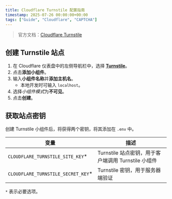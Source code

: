 ```yaml
---
title: Cloudflare Turnstile 配置指南
timestamp: 2025-07-26 00:00:00+00:00
tags: ["Guide", "Cloudflare", "CAPTCHA"]
---
```


> 官方文档：[Cloudflare Turnstile](https://developers.cloudflare.com/turnstile/get-started/)

## 创建 Turnstile 站点

1. 在 Cloudflare 仪表盘中的左侧导航栏中，选择 [**Turnstile**](https://dash.cloudflare.com/?to=/:account/turnstile)。
2. 点击**添加小组件**。
3. 输入**小组件名称**并**添加主机名**。
   - 本地开发时可输入 `localhost`。
4. 选择*小组件模式*为**不可见**。
5. 点击**创建**。

## 获取站点密钥

创建 Turnstile 小组件后，将获得两个密钥，将其添加在 `.env` 中。

| 变量 | 描述 |
| - | - |
| `CLOUDFLARE_TURNSTILE_SITE_KEY`* | Turnstile 站点密钥，用于客户端调用 Turnstile 小组件 |
| `CLOUDFLARE_TURNSTILE_SECRET_KEY`* | Turnstile 密钥，用于服务器端验证 |

`*` 表示必要选项。
